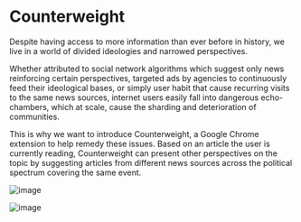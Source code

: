 # Counterweight

Despite having access to more information than ever before in history, we live in a world of divided ideologies and narrowed perspectives. <br />

Whether attributed to social network algorithms which suggest only news reinforcing certain perspectives, targeted ads by agencies to continuously feed their ideological bases, or simply user habit that cause recurring visits to the same news sources, internet users easily fall into dangerous echo-chambers, which at scale, cause the sharding and deterioration of communities. <br />

This is why we want to introduce Counterweight, a Google Chrome extension to help remedy these issues. 
Based on an article the user is currently reading, Counterweight can present other perspectives on the topic by suggesting articles from different news sources across the political spectrum covering the same event. <br />

![image](https://user-images.githubusercontent.com/25347517/70572654-0fd4dd00-1b55-11ea-87cc-4736be87fc02.png)


![image](https://user-images.githubusercontent.com/25347517/70573378-b1a8f980-1b56-11ea-96cd-1506b78be810.png)
